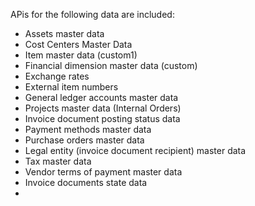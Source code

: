 APis for the following data are included:
- Assets master data
- Cost Centers Master Data
- Item master data (custom1)
- Financial dimension master data (custom)
- Exchange rates
- External item numbers
- General ledger accounts master data
- Projects master data (Internal Orders)
- Invoice document posting status data
- Payment methods master data
- Purchase orders master data
- Legal entity (invoice document recipient) master data
- Tax master data
- Vendor terms of payment master data
- Invoice documents state data
- 
